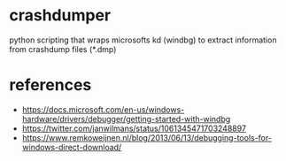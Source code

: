 # crashdumper
python scripting that wraps microsofts kd (windbg) to extract information from crashdump files (*.dmp)

# references
- https://docs.microsoft.com/en-us/windows-hardware/drivers/debugger/getting-started-with-windbg
- https://twitter.com/janwilmans/status/1061345471703248897
- https://www.remkoweijnen.nl/blog/2013/06/13/debugging-tools-for-windows-direct-download/
